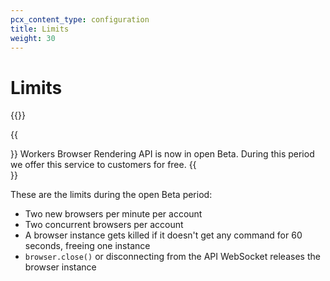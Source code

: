 ```yaml
---
pcx_content_type: configuration
title: Limits
weight: 30
---
```


# Limits

{{<plan type="all">}}

{{<Aside>}}
Workers Browser Rendering API is now in open Beta. During this period we offer this service to customers for free.
{{</Aside>}}

These are the limits during the open Beta period:

- Two new browsers per minute per account
- Two concurrent browsers per account
- A browser instance gets killed if it doesn't get any command for 60 seconds, freeing one instance
- `browser.close()` or disconnecting from the API WebSocket releases the browser instance
